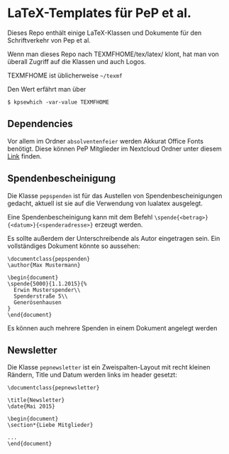 # LaTeX-Templates für PeP et al.

Dieses Repo enthält einige LaTeX-Klassen und Dokumente
für den Schriftverkehr von Pep et al.

Wenn man dieses Repo nach TEXMFHOME/tex/latex/ klont,
hat man von überall Zugriff auf die Klassen und auch Logos.

TEXMFHOME ist üblicherweise `~/texmf`

Den Wert erfährt man über

```{shell}
$ kpsewhich -var-value TEXMFHOME
```

## Dependencies
Vor allem im Ordner `absolventenfeier` werden Akkurat Office Fonts benötigt.
Diese können PeP Mitglieder im Nextcloud Ordner unter diesem [Link](https://nextcloud.pep-dortmund.org/apps/files/?dir=/PR/AkkuratFont&fileid=195188) finden.

## Spendenbescheinigung

Die Klasse `pepspenden` ist für das Austellen von Spendenbescheinigungen
gedacht, aktuell ist sie auf die Verwendung von lualatex ausgelegt.

Eine Spendenbescheinigung kann mit dem Befehl 
`\spende{<betrag>}{<datum>}{<spenderadresse>}`
erzeugt werden.

Es sollte außerdem der Unterschreibende als Autor eingetragen sein.
Ein vollständiges Dokument könnte so aussehen:

```{latex}
\documentclass{pepspenden}
\author{Max Mustermann}

\begin{document}
\spende{5000}{1.1.2015}{%
  Erwin Musterspender\\
  Spenderstraße 5\\
  Generösenhausen
}
\end{document}
```

Es können auch mehrere Spenden in einem Dokument angelegt werden

## Newsletter

Die Klasse `pepnewsletter` ist ein Zweispalten-Layout mit recht kleinen Rändern,
Title und Datum werden links im header gesetzt:

```{latex}
\documentclass{pepnewsletter}

\title{Newsletter}
\date{Mai 2015}

\begin{document}
\section*{Liebe Mitglieder}

...
\end{document}
```
